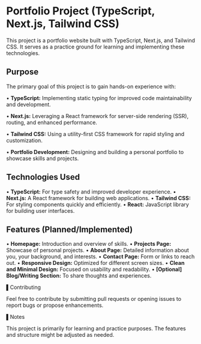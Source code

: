 # Portfolio Project (TypeScript, Next.js, Tailwind CSS)

This project is a portfolio website built with TypeScript, Next.js, and Tailwind CSS. It serves as a practice ground for learning and implementing these technologies.

## Purpose

The primary goal of this project is to gain hands-on experience with:

•   **TypeScript:**  Implementing static typing for improved code maintainability and development.

•   **Next.js:**  Leveraging a React framework for server-side rendering (SSR), routing, and enhanced performance.

•   **Tailwind CSS:**  Using a utility-first CSS framework for rapid styling and customization.

•   **Portfolio Development:**  Designing and building a personal portfolio to showcase skills and projects.

## Technologies Used

•   **TypeScript:**  For type safety and improved developer experience.
•   **Next.js:** A React framework for building web applications.
•   **Tailwind CSS:**  For styling components quickly and efficiently.
•   **React:** JavaScript library for building user interfaces.

## Features (Planned/Implemented)

•   **Homepage:** Introduction and overview of skills.
•   **Projects Page:** Showcase of personal projects.
•   **About Page:** Detailed information about you, your background, and interests.
•   **Contact Page:** Form or links to reach out.
•   **Responsive Design:** Optimized for different screen sizes.
•   **Clean and Minimal Design:** Focused on usability and readability.
•   **[Optional] Blog/Writing Section:** To share thoughts and experiences.


▌Contributing

Feel free to contribute by submitting pull requests or opening issues to report bugs or propose enhancements.

▌Notes

This project is primarily for learning and practice purposes.  The features and structure might be adjusted as needed.

